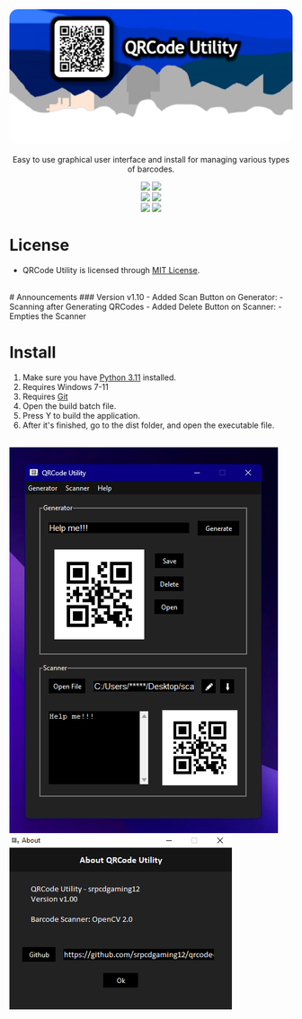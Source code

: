 <div align="center">
	<img src="img/qrcode_utility_banner.png", style="border-radius: 15px; display: block; margin-left: auto; margin-right: auto; margin-bottom: 20px;", alt="Window look">
		<p>Easy to use graphical user interface and install for managing various types of barcodes.</p>
		<img src="https://img.shields.io/github/languages/top/srpcdgaming12/qrcode-utility?color=%23000000">
		<img src="https://img.shields.io/github/stars/srpcdgaming12/qrcode-utility?color=%23000000&logoColor=%23000000">
		<br>
		<img src="https://img.shields.io/github/commit-activity/w/srpcdgaming12/qrcode-utility?color=%23000000"> 
		<img src="https://img.shields.io/github/last-commit/srpcdgaming12/qrcode-utility?color=%23000000&logoColor=%23000000">
	<br>
    <img src="https://img.shields.io/github/issues/srpcdgaming12/qrcode-utility?color=%23000000&logoColor=%23000000">
    <img src="https://img.shields.io/github/issues-closed/srpcdgaming12/qrcode-utility?color=%23000000&logoColor=%23000000">
    <br>
</div>

# License
   - QRCode Utility is licensed through <a href="https://mit-license.org/">MIT License</a>.

<br>
# Announcements
   ### Version v1.10
   - Added Scan Button on Generator:
   	- Scanning after Generating QRCodes
   - Added Delete Button on Scanner:
   	- Empties the Scanner
<br>

# Install
   1. Make sure you have [Python 3.11](https://www.python.org/downloads/release/python-3111/) installed.
   2. Requires Windows 7-11
   3. Requires [Git](https://git-scm.com/download/win)
   4. Open the build batch file.
   5. Press Y to build the application.
   6. After it's finished, go to the dist folder, and open the executable file.

<br>

<div>
  <img src="img/window.png", alt="Window look">
  <img src="img/about_window.png", alt="About look">
</div>
